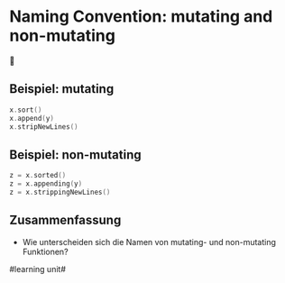 # Naming Convention: mutating and non-mutating
💬

## Beispiel: mutating

```swift
x.sort()
x.append(y)
x.stripNewLines()
```

## Beispiel: non-mutating

```swift
z = x.sorted()
z = x.appending(y)
z = x.strippingNewLines()
```

## Zusammenfassung
- Wie unterscheiden sich die Namen von mutating- und non-mutating Funktionen?


#learning unit#